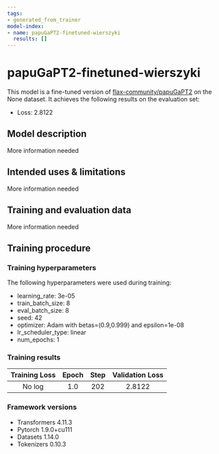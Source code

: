 ```yaml
---
tags:
- generated_from_trainer
model-index:
- name: papuGaPT2-finetuned-wierszyki
  results: []
---
```


<!-- This model card has been generated automatically according to the information the Trainer had access to. You
should probably proofread and complete it, then remove this comment. -->

# papuGaPT2-finetuned-wierszyki

This model is a fine-tuned version of [flax-community/papuGaPT2](https://huggingface.co/flax-community/papuGaPT2) on the None dataset.
It achieves the following results on the evaluation set:
- Loss: 2.8122

## Model description

More information needed

## Intended uses & limitations

More information needed

## Training and evaluation data

More information needed

## Training procedure

### Training hyperparameters

The following hyperparameters were used during training:
- learning_rate: 3e-05
- train_batch_size: 8
- eval_batch_size: 8
- seed: 42
- optimizer: Adam with betas=(0.9,0.999) and epsilon=1e-08
- lr_scheduler_type: linear
- num_epochs: 1

### Training results

| Training Loss | Epoch | Step | Validation Loss |
|:-------------:|:-----:|:----:|:---------------:|
| No log        | 1.0   | 202  | 2.8122          |


### Framework versions

- Transformers 4.11.3
- Pytorch 1.9.0+cu111
- Datasets 1.14.0
- Tokenizers 0.10.3
